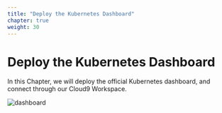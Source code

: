 ```yaml
---
title: "Deploy the Kubernetes Dashboard"
chapter: true
weight: 30
---
```


# Deploy the Kubernetes Dashboard

In this Chapter, we will deploy the official Kubernetes dashboard, and connect
through our Cloud9 Workspace.

![dashboard](/images/dashboard.png)
